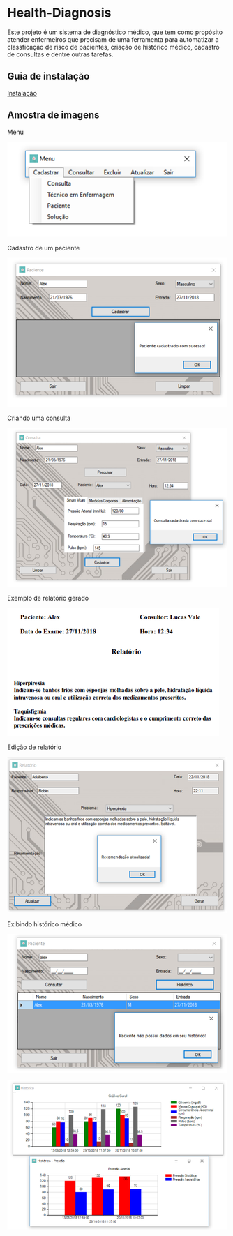 # Health-Diagnosis

Este projeto é um sistema de diagnóstico médico, que tem como propósito atender enfermeiros que precisam de uma ferramenta
para automatizar a classficação de risco de pacientes, criação de histórico médico, cadastro de consultas e
dentre outras tarefas.

## Guia de instalação

[Instalação](/installing.html)

## Amostra de imagens

Menu

![Menu Principal](images/menu.jpg)

Cadastro de um paciente

![Cadastro de um paciente](images/cadastra_paciente.jpg)

Criando uma consulta

![Criando uma consulta](images/consulta.jpg)

Exemplo de relatório gerado

![Gerando relatório](images/relatorio_exemplo.jpg)

Edição de relatório

![Editando relatório](images/edita_relatorio.jpg)

Exibindo histórico médico

![Tentativa de exibiri histórico médico](images/tenta_historico_paciente.jpg)

![Exibiindo histórico médico](images/exibe_historico.jpg)

